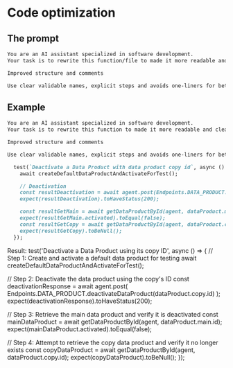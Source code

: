 # Code optimization

## The prompt
```markdown
You are an AI assistant specialized in software development.
Your task is to rewrite this function/file to made it more readable and clear for users.

Improved structure and comments

Use clear validable names, explicit steps and avoids one-liners for better readability.

```



## Example
```markdown
You are an AI assistant specialized in software development.
Your task is to rewrite this function to made it more readable and clear for users.

Improved structure and comments

Use clear validable names, explicit steps and avoids one-liners for better readability.

  test(`Deactivate a Data Product with data product copy id`, async () => {
    await createDefaultDataProductAndActivateForTest();

    // Deactivation
    const resultDeactivation = await agent.post(Endpoints.DATA_PRODUCT.deactivateDataProduct(dataProduct.copy.id));
    expect(resultDeactivation).toHaveStatus(200);

    const resultGetMain = await getDataProductById(agent, dataProduct.main.id);
    expect(resultGetMain.activated).toEqual(false);
    const resultGetCopy = await getDataProductById(agent, dataProduct.copy.id);
    expect(resultGetCopy).toBeNull();
  });
```

Result:
test('Deactivate a Data Product using its copy ID', async () => {
  // Step 1: Create and activate a default data product for testing
  await createDefaultDataProductAndActivateForTest();

  // Step 2: Deactivate the data product using the copy's ID
  const deactivationResponse = await agent.post(
    Endpoints.DATA_PRODUCT.deactivateDataProduct(dataProduct.copy.id)
  );
  expect(deactivationResponse).toHaveStatus(200);

  // Step 3: Retrieve the main data product and verify it is deactivated
  const mainDataProduct = await getDataProductById(agent, dataProduct.main.id);
  expect(mainDataProduct.activated).toEqual(false);

  // Step 4: Attempt to retrieve the copy data product and verify it no longer exists
  const copyDataProduct = await getDataProductById(agent, dataProduct.copy.id);
  expect(copyDataProduct).toBeNull();
});

